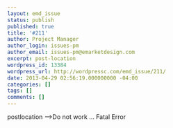 ```yaml
---
layout: emd_issue
status: publish
published: true
title: '#211'
author: Project Manager
author_login: issues-pm
author_email: issues-pm@emarketdesign.com
excerpt: post-location
wordpress_id: 13384
wordpress_url: http://wordpressc.com/emd_issue/211/
date: 2013-04-29 02:56:19.000000000 -04:00
categories: []
tags: []
comments: []
---
```

postlocation --&gt;Do not work ... Fatal Error
